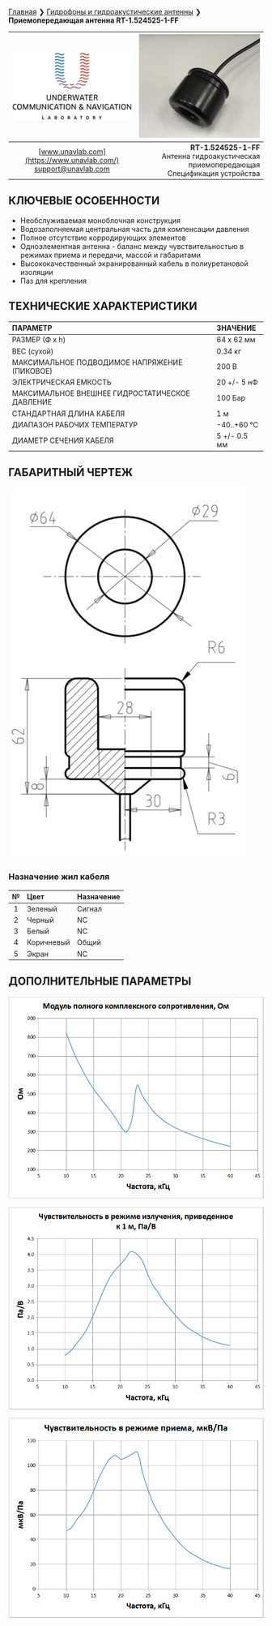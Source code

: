[Главная](/README_RU) ❯ [Гидрофоны и гидроакустические антенны](/underwater_acoustic_antennas_ru) ❯ **Приемопередающая антенна RT-1.524525-1-FF**

<div style="page-break-after: always;"></div>

| ![logo](/documentation/sm_logo.png) | ![logo](/documentation/rt_1_524525_1_ff.png) |
| :---: | ---: |
| [www.unavlab.com](https://www.unavlab.com/) <br/> [support@unavlab.com](mailto:support@unavlab.com) | **RT-1.524525-1-FF** <br/> Антенна гидроакустическая приемопередающая <br/> Спецификация устройства |

## КЛЮЧЕВЫЕ ОСОБЕННОСТИ

* Необслуживаемая моноблочная конструкция
* Водозаполняемая центральная часть для компенсации давления
* Полное отсутствие корродирующих элементов
* Одноэлементная антенна - баланс между чувствительностью в режимах приема и передачи, массой и габаритами
* Высококачественный экранированный кабель в полиуретановой изоляции
* Паз для крепления

## ТЕХНИЧЕСКИЕ ХАРАКТЕРИСТИКИ

| ПАРАМЕТР | ЗНАЧЕНИЕ |
| :--- | :--- |
| РАЗМЕР (Ф х h) | 64 x 62 мм |
| ВЕС (сухой) | 0.34 кг |
| МАКСИМАЛЬНОЕ ПОДВОДИМОЕ НАПРЯЖЕНИЕ (ПИКОВОЕ) | 200 В |
| ЭЛЕКТРИЧЕСКАЯ ЕМКОСТЬ | 20 +/- 5 нФ |
| МАКСИМАЛЬНОЕ ВНЕШНЕЕ ГИДРОСТАТИЧЕСКОЕ ДАВЛЕНИЕ | 100 Бар |
| СТАНДАРТНАЯ ДЛИНА КАБЕЛЯ | 1 м |
| ДИАПАЗОН РАБОЧИХ ТЕМПЕРАТУР | -40..+60 °С |
| ДИАМЕТР СЕЧЕНИЯ КАБЕЛЯ | 5 +/- 0.5 мм |

<div style="page-break-after: always;"></div>

## ГАБАРИТНЫЙ ЧЕРТЕЖ

![RT_1_524525_1_FF_drawings](/documentation/RT_1_524525_1_FF_drawings.png)

### Назначение жил кабеля

| № | Цвет | Назначение |
| :---: | :--- | :--- |
| 1 | Зеленый | Сигнал |
| 2 | Черный | NC |
| 3 | Белый | NC |
| 4 | Коричневый | Общий |
| 5 | Экран | NC |

<div style="page-break-after: always;"></div>

## ДОПОЛНИТЕЛЬНЫЕ ПАРАМЕТРЫ

![RT_1_524525_1_FF_ru_impedance](/documentation/RT_1_524525_1_FF_ru_impedance.png)

<div style="page-break-after: always;"></div>

![RT_1_524525_1_FF_ru_tx_sensitivity](/documentation/RT_1_524525_1_FF_ru_tx_sensitivity.png)

<div style="page-break-after: always;"></div>

![RT_1_524525_1_FF_ru_rx_sensitivity](/documentation/RT_1_524525_1_FF_ru_rx_sensitivity.png)

<div style="page-break-after: always;"></div>
